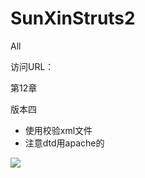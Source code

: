 # SunXinStruts2
All 

访问URL：

第12章

版本四

- 使用校验xml文件
- 注意dtd用apache的

![](https://github.com/CoderDream/SunXinStruts2/blob/master/ch12/ch1212/doc/snap/120401.png)